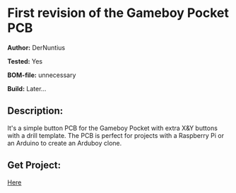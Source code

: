 # First revision of the Gameboy Pocket PCB

**Author:** DerNuntius

**Tested:** Yes

**BOM-file:** unnecessary

**Build:** Later...

## Description:

It's a simple button PCB for the Gameboy Pocket with extra X&Y buttons with a drill template. The PCB is perfect for projects with a Raspberry Pi or an Arduino to create an Arduboy clone.

## Get Project:
[Here](https://github.com/DerNuntius/Gameboy-Zero-Pocket-Button-PCB)

